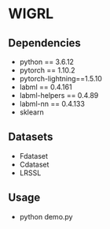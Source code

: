 # WIGRL
## Dependencies
* python == 3.6.12
* pytorch == 1.10.2
* pytorch-lightning==1.5.10
* labml == 0.4.161
* labml-helpers == 0.4.89
* labml-nn == 0.4.133
* sklearn
## Datasets
* Fdataset
* Cdataset
* LRSSL
## Usage
* python demo.py
